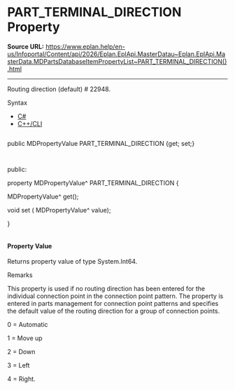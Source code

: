 # PART_TERMINAL_DIRECTION Property

**Source URL:** https://www.eplan.help/en-us/Infoportal/Content/api/2026/Eplan.EplApi.MasterDatau~Eplan.EplApi.MasterData.MDPartsDatabaseItemPropertyList~PART_TERMINAL_DIRECTION().html

---

Routing direction (default) # 22948.

Syntax

- [C#](#i-syntax-CS)
- [C++/CLI](#i-syntax-CPP2005)

```
```
public MDPropertyValue PART_TERMINAL_DIRECTION {get; set;}
```
```

```
```
public:

property MDPropertyValue^ PART_TERMINAL_DIRECTION {

   MDPropertyValue^ get();

   void set (    MDPropertyValue^ value);

}
```
```

#### Property Value

Returns property value of type System.Int64.

Remarks

This property is used if no routing direction has been entered for the individual connection point in the connection point pattern. The property is entered in parts management for connection point patterns and specifies the default value of the routing direction for a group of connection points.

0 = Automatic

1 = Move up

2 = Down

3 = Left

4 = Right.
